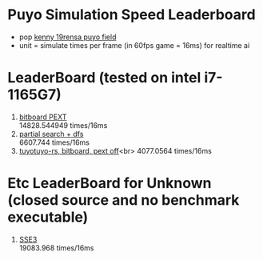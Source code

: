 # Puyo Simulation Speed Leaderboard
- pop [kenny 19rensa puyo field](https://puyonexus.com/wiki/Miscellaneous_Chains#Kenny_Formula)
- unit = simulate times per frame (in 60fps game = 16ms) for realtime ai
# LeaderBoard (tested on intel i7-1165G7)<br>
1. [bitboard PEXT](https://github.com/boxqkrtm/puyo-core-benchmark/tree/530ff1dd9ffe5572bad616ea5450ed3b67432064)<br>
14828.544949 times/16ms<br>
2. [partial search + dfs](https://github.com/Riemann-rbrb/PuyoBenchmarkCPP/tree/7c0b711da30b3d0b8bed6c5114f62e8a8950e9ff)<br>
6607.744 times/16ms<br>
3. [tuyotuyo-rs, bitboard, pext off](https://github.com/boxqkrtm/tuyotuyo-rs/tree/5a1f4f9c65652982a2d70860dfc062fcc8195d0d](https://github.com/boxqkrtm/tuyotuyo-rs/tree/97c23a5eda754443aa7b02ab425af660599eefe9))<br>
4077.0564 times/16ms<br>
# Etc LeaderBoard for Unknown (closed source and no benchmark executable)
1. [SSE3](https://twitter.com/waruo_t/status/1297516969210425344)<br>
19083.968 times/16ms<br>
